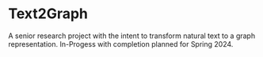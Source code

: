 # Text2Graph

A senior research project with the intent to transform natural text to a graph representation. In-Progess with completion planned for Spring 2024.
